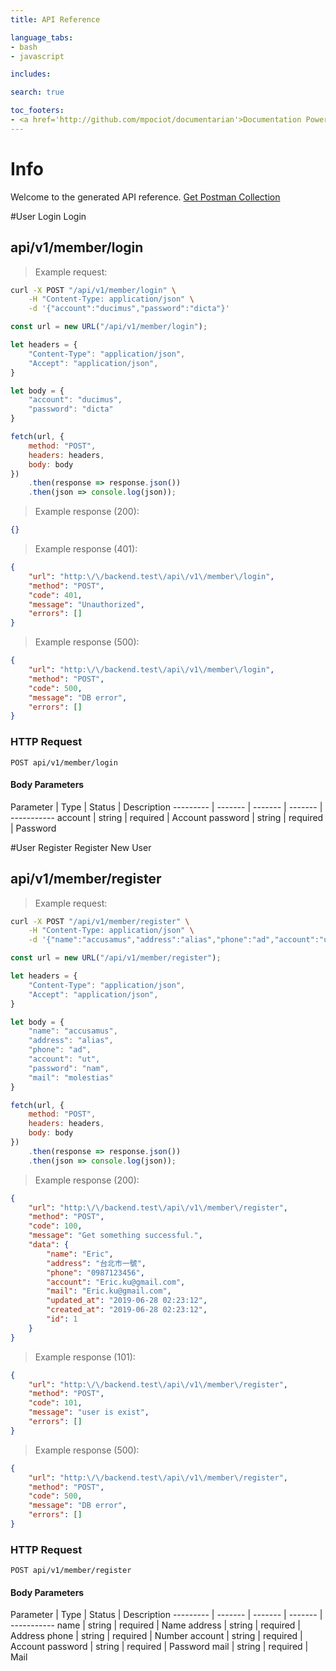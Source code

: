 ```yaml
---
title: API Reference

language_tabs:
- bash
- javascript

includes:

search: true

toc_footers:
- <a href='http://github.com/mpociot/documentarian'>Documentation Powered by Documentarian</a>
---
```

<!-- START_INFO -->
# Info

Welcome to the generated API reference.
[Get Postman Collection](http://localhost/docs/collection.json)

<!-- END_INFO -->

#User Login
Login
<!-- START_de2237895b7c9a6a981c1b1616dd29b6 -->
## api/v1/member/login
> Example request:

```bash
curl -X POST "/api/v1/member/login" \
    -H "Content-Type: application/json" \
    -d '{"account":"ducimus","password":"dicta"}'

```

```javascript
const url = new URL("/api/v1/member/login");

let headers = {
    "Content-Type": "application/json",
    "Accept": "application/json",
}

let body = {
    "account": "ducimus",
    "password": "dicta"
}

fetch(url, {
    method: "POST",
    headers: headers,
    body: body
})
    .then(response => response.json())
    .then(json => console.log(json));
```


> Example response (200):

```json
{}
```
> Example response (401):

```json
{
    "url": "http:\/\/backend.test\/api\/v1\/member\/login",
    "method": "POST",
    "code": 401,
    "message": "Unauthorized",
    "errors": []
}
```
> Example response (500):

```json
{
    "url": "http:\/\/backend.test\/api\/v1\/member\/login",
    "method": "POST",
    "code": 500,
    "message": "DB error",
    "errors": []
}
```

### HTTP Request
`POST api/v1/member/login`

#### Body Parameters

Parameter | Type | Status | Description
--------- | ------- | ------- | ------- | -----------
    account | string |  required  | Account
    password | string |  required  | Password

<!-- END_de2237895b7c9a6a981c1b1616dd29b6 -->

#User Register
Register New User
<!-- START_ab484852d4348050a5dc4e5ea987ed42 -->
## api/v1/member/register
> Example request:

```bash
curl -X POST "/api/v1/member/register" \
    -H "Content-Type: application/json" \
    -d '{"name":"accusamus","address":"alias","phone":"ad","account":"ut","password":"nam","mail":"molestias"}'

```

```javascript
const url = new URL("/api/v1/member/register");

let headers = {
    "Content-Type": "application/json",
    "Accept": "application/json",
}

let body = {
    "name": "accusamus",
    "address": "alias",
    "phone": "ad",
    "account": "ut",
    "password": "nam",
    "mail": "molestias"
}

fetch(url, {
    method: "POST",
    headers: headers,
    body: body
})
    .then(response => response.json())
    .then(json => console.log(json));
```


> Example response (200):

```json
{
    "url": "http:\/\/backend.test\/api\/v1\/member\/register",
    "method": "POST",
    "code": 100,
    "message": "Get something successful.",
    "data": {
        "name": "Eric",
        "address": "台北市一號",
        "phone": "0987123456",
        "account": "Eric.ku@gmail.com",
        "mail": "Eric.ku@gmail.com",
        "updated_at": "2019-06-28 02:23:12",
        "created_at": "2019-06-28 02:23:12",
        "id": 1
    }
}
```
> Example response (101):

```json
{
    "url": "http:\/\/backend.test\/api\/v1\/member\/register",
    "method": "POST",
    "code": 101,
    "message": "user is exist",
    "errors": []
}
```
> Example response (500):

```json
{
    "url": "http:\/\/backend.test\/api\/v1\/member\/register",
    "method": "POST",
    "code": 500,
    "message": "DB error",
    "errors": []
}
```

### HTTP Request
`POST api/v1/member/register`

#### Body Parameters

Parameter | Type | Status | Description
--------- | ------- | ------- | ------- | -----------
    name | string |  required  | Name
    address | string |  required  | Address
    phone | string |  required  | Number
    account | string |  required  | Account
    password | string |  required  | Password
    mail | string |  required  | Mail

<!-- END_ab484852d4348050a5dc4e5ea987ed42 -->



